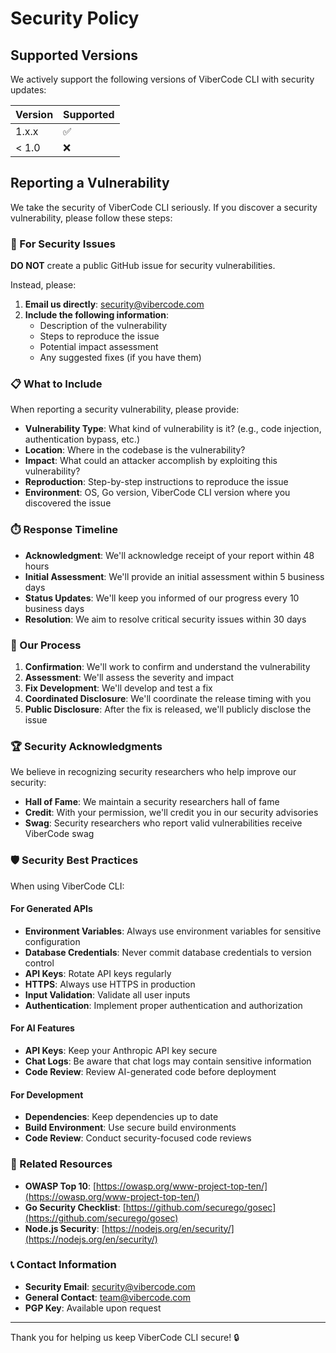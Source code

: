 # Security Policy

## Supported Versions

We actively support the following versions of ViberCode CLI with security updates:

| Version | Supported          |
| ------- | ------------------ |
| 1.x.x   | :white_check_mark: |
| < 1.0   | :x:                |

## Reporting a Vulnerability

We take the security of ViberCode CLI seriously. If you discover a security vulnerability, please follow these steps:

### 🚨 For Security Issues

**DO NOT** create a public GitHub issue for security vulnerabilities.

Instead, please:

1. **Email us directly**: security@vibercode.com
2. **Include the following information**:
   - Description of the vulnerability
   - Steps to reproduce the issue
   - Potential impact assessment
   - Any suggested fixes (if you have them)

### 📋 What to Include

When reporting a security vulnerability, please provide:

- **Vulnerability Type**: What kind of vulnerability is it? (e.g., code injection, authentication bypass, etc.)
- **Location**: Where in the codebase is the vulnerability?
- **Impact**: What could an attacker accomplish by exploiting this vulnerability?
- **Reproduction**: Step-by-step instructions to reproduce the issue
- **Environment**: OS, Go version, ViberCode CLI version where you discovered the issue

### ⏱️ Response Timeline

- **Acknowledgment**: We'll acknowledge receipt of your report within 48 hours
- **Initial Assessment**: We'll provide an initial assessment within 5 business days
- **Status Updates**: We'll keep you informed of our progress every 10 business days
- **Resolution**: We aim to resolve critical security issues within 30 days

### 🔄 Our Process

1. **Confirmation**: We'll work to confirm and understand the vulnerability
2. **Assessment**: We'll assess the severity and impact
3. **Fix Development**: We'll develop and test a fix
4. **Coordinated Disclosure**: We'll coordinate the release timing with you
5. **Public Disclosure**: After the fix is released, we'll publicly disclose the issue

### 🏆 Security Acknowledgments

We believe in recognizing security researchers who help improve our security:

- **Hall of Fame**: We maintain a security researchers hall of fame
- **Credit**: With your permission, we'll credit you in our security advisories
- **Swag**: Security researchers who report valid vulnerabilities receive ViberCode swag

### 🛡️ Security Best Practices

When using ViberCode CLI:

#### For Generated APIs

- **Environment Variables**: Always use environment variables for sensitive configuration
- **Database Credentials**: Never commit database credentials to version control
- **API Keys**: Rotate API keys regularly
- **HTTPS**: Always use HTTPS in production
- **Input Validation**: Validate all user inputs
- **Authentication**: Implement proper authentication and authorization

#### For AI Features

- **API Keys**: Keep your Anthropic API key secure
- **Chat Logs**: Be aware that chat logs may contain sensitive information
- **Code Review**: Review AI-generated code before deployment

#### For Development

- **Dependencies**: Keep dependencies up to date
- **Build Environment**: Use secure build environments
- **Code Review**: Conduct security-focused code reviews

### 🔗 Related Resources

- **OWASP Top 10**: [https://owasp.org/www-project-top-ten/](https://owasp.org/www-project-top-ten/)
- **Go Security Checklist**: [https://github.com/securego/gosec](https://github.com/securego/gosec)
- **Node.js Security**: [https://nodejs.org/en/security/](https://nodejs.org/en/security/)

### 📞 Contact Information

- **Security Email**: security@vibercode.com
- **General Contact**: team@vibercode.com
- **PGP Key**: Available upon request

---

Thank you for helping us keep ViberCode CLI secure! 🔒
